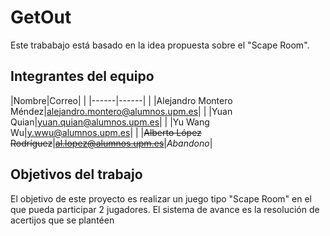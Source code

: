 # GetOut

Este trababajo está basado en la idea propuesta sobre el "Scape Room".

## Integrantes del equipo

|Nombre|Correo| |
|------|------| |
|Alejandro Montero Méndez|alejandro.montero@alumnos.upm.es| |
|Yuan Quian|yuan.quian@alumnos.upm.es| |
|Yu Wang Wu|y.wwu@alumnos.upm.es| |
|~~Alberto López Rodríguez~~|~~al.lopez@alumnos.upm.es~~|*Abandono*|

## Objetivos del trabajo

El objetivo de este proyecto es realizar un juego tipo "Scape Room" en el que pueda participar 2 jugadores. 
El sistema de avance es la resolución de acertijos que se plantéen 

